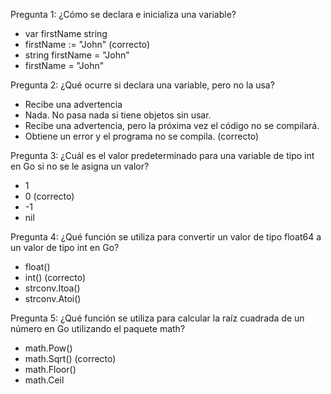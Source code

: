 Pregunta 1:
¿Cómo se declara e inicializa una variable?

- var firstName string
- firstName := "John" (correcto)
- string firstName = "John"
- firstName = "John"

Pregunta 2:
¿Qué ocurre si declara una variable, pero no la usa?

- Recibe una advertencia
- Nada. No pasa nada si tiene objetos sin usar.
- Recibe una advertencia, pero la próxima vez el código no se compilará.
- Obtiene un error y el programa no se compila. (correcto)

Pregunta 3:
¿Cuál es el valor predeterminado para una variable de tipo int en Go si no se le asigna un valor?

- 1
- 0 (correcto)
- -1
- nil

Pregunta 4:
¿Qué función se utiliza para convertir un valor de tipo float64 a un valor de tipo int en Go?

- float()
- int() (correcto)
- strconv.Itoa()
- strconv.Atoi()

Pregunta 5:
¿Qué función se utiliza para calcular la raíz cuadrada de un número en Go utilizando el paquete math?

- math.Pow()
- math.Sqrt() (correcto)
- math.Floor()
- math.Ceil
